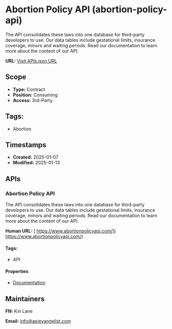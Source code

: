 # Abortion Policy API (abortion-policy-api)
The API consolidates these laws into one database for third-party developers to use. Our data tables include gestational limits, insurance coverage, minors and waiting periods. Read our documentation to learn more about the content of our API.  

**URL:** [Visit APIs.json URL](https://raw.githubusercontent.com/api-evangelist/abortion-policy-api/refs/heads/main/apis.yml)

## Scope

- **Type:** Contract 
- **Position:** Consuming 
- **Access:** 3rd-Party 

## Tags:

 - Abortion

## Timestamps

- **Created:** 2025-01-07 
- **Modified:** 2025-01-13 

## APIs

### Abortion Policy API
The API consolidates these laws into one database for third-party developers to use. Our data tables include gestational limits, insurance coverage, minors and waiting periods. Read our documentation to learn more about the content of our API.  

**Human URL:** [ https://www.abortionpolicyapi.com/]( https://www.abortionpolicyapi.com/)


#### Tags:

 - API

#### Properties

- [Documentation]( https://www.abortionpolicyapi.com/)

## Maintainers

**FN:** Kin Lane

**Email:** info@apievangelist.com

